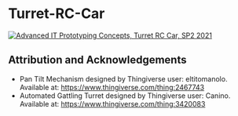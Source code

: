 # Turret-RC-Car

[![Advanced IT Prototyping Concepts, Turret RC Car, SP2 2021](https://user-images.githubusercontent.com/60097760/117959051-cba5c780-b35a-11eb-928b-d1a60ba828f1.jpg)](https://vimeo.com/548205048 "Advanced IT Prototyping Concepts, Turret RC Car, SP2 2021")

## Attribution and Acknowledgements

- Pan Tilt Mechanism designed by Thingiverse user: eltitomanolo. Available at: https://www.thingiverse.com/thing:2467743
- Automated Gattling Turret designed by Thingiverse user: Canino. Available at: https://www.thingiverse.com/thing:3420083
